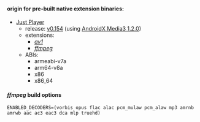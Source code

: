 #### origin for pre-built native extension binaries:

* [Just Player](https://github.com/moneytoo/Player/tree/v0.154/app/libs)
  - release: [v0.154](https://github.com/moneytoo/Player/releases/tag/v0.154) (using [AndroidX Media3 1.2.0](https://github.com/androidx/media/releases/tag/1.2.0))
  - extensions:
    * [_av1_](https://github.com/moneytoo/Player/raw/v0.154/app/libs/lib-decoder-av1-release.aar)
    * [_ffmpeg_](https://github.com/moneytoo/Player/raw/v0.154/app/libs/lib-decoder-ffmpeg-release.aar)
  - ABIs:
    * armeabi-v7a
    * arm64-v8a
    * x86
    * x86_64

#### _ffmpeg_ build options

```
ENABLED_DECODERS=(vorbis opus flac alac pcm_mulaw pcm_alaw mp3 amrnb amrwb aac ac3 eac3 dca mlp truehd)
```
